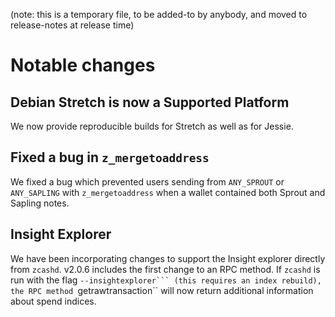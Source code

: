 (note: this is a temporary file, to be added-to by anybody, and moved to
release-notes at release time)

Notable changes
===============

Debian Stretch is now a Supported Platform
------------------------------------------

We now provide reproducible builds for Stretch as well as for Jessie.


Fixed a bug in ``z_mergetoaddress``
-----------------------------------

We fixed a bug which prevented users sending from ``ANY_SPROUT`` or ``ANY_SAPLING``
with ``z_mergetoaddress`` when a wallet contained both Sprout and Sapling notes.


Insight Explorer
----------------

We have been incorporating changes to support the Insight explorer directly from
``zcashd``. v2.0.6 includes the first change to an RPC method. If ``zcashd`` is
run with the flag ``--insightexplorer``` (this requires an index rebuild), the
RPC method ``getrawtransaction`` will now return additional information about
spend indices.
